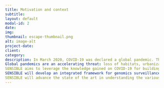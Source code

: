 ```yaml
---
title: Motivation and context
subtitle: 
layout: default
modal-id: 2
date: 
img: 
thumbnail: escape-thumbnail.png
alt: image-alt
project-date: 
client: 
category: 
description: In March 2020, COVID-19 was declared a global pandemic. The research community mounted an unprecedented effort for understanding the disease and its etiological agent, delivering effective diagnostics, planning vaccination programmes, and informing decision making and public health policies. In this context, genomic surveillance, the study of the evolution of a pathogen through the sequencing of its genome, was universally recognized as a first line of defense to contrast the pandemic. All viruses mutate as they replicate and spread in a population; the majority of mutations are not relevant from an epidemiological perspective. However, epidemiologically relevant mutations might confer a selective advantage and are rapidly fixed in the pathogen genome, leading to the emergence of “variants of interest” or “variants of concern”.
Global pandemics are an accelerating threat: loss of habitats, urbanization, and globalization create an environment conducive to infectious disease outbreaks and spread. In the wake of climate change, disease vectors such as Asian tiger mosquitos are now endemic in Europe – and linked to outbreaks of diseases (e.g., Zika virus, Chikungunya virus).
SENSIBLE aims to leverage the knowledge gained on COVID-19 for building novel methods that can handle and analyze pathogens’ genome sequencing data in current and future viral epidemics, and implement an early warning system based on data-driven analysis.
SENSIBLE will develop an integrated framework for genomics surveillance of human pathogens, based on the integration of: 1) data-based analysis to summarize patterns of evolution through space and time; 2) data and knowledge-based analysis (retrieval, computation, or prediction) to formulate testable biological hypotheses and identify epidemiologically relevant evolutionary events (positive selection, change in protein function/affinity, immune escape). The framework will be developed and validated using a selection of use cases from COVID-19; a final assessment will be performed on independent data from the recent Monkeypox (2022), Zika (2015-2016), and Ebola (2013-2016) epidemics.
SENSIBLE will advance the state of the art in understanding the various facets of genomic surveillance, depending on the available data and the domain context. We will merge the experience gathered on COVID-19 with the considerable knowledge corpus that has become openly available for viral pathogens research. The project results will have a substantial impact in the early characterization of novel viral pathogens and of their dangerousness in terms of prevalence, infectivity, and transmissibility. More importantly, the framework developed by SENSIBLE will provide a highly useful tool to assist decision makers in healthcare.
---
```

